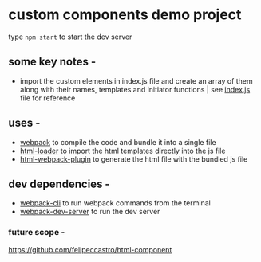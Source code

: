 # custom components demo project

type `npm start` to start the dev server

## some key notes -

- import the custom elements in index.js file and create an array of them along with their names, templates and initiator functions | see [index.js](./src/index.js) file for reference

## uses -

- [webpack](https://webpack.js.org/)
  to compile the code and bundle it into a single file
- [html-loader](https://webpack.js.org/loaders/html-loader/)
  to import the html templates directly into the js file
- [html-webpack-plugin](https://webpack.js.org/plugins/html-webpack-plugin/)
  to generate the html file with the bundled js file

## dev dependencies -

- [webpack-cli](https://www.npmjs.com/package/webpack-cli)
  to run webpack commands from the terminal
- [webpack-dev-server](https://www.npmjs.com/package/webpack-dev-server)
  to run the dev server

### future scope -

https://github.com/felipeccastro/html-component
